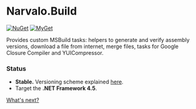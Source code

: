 Narvalo.Build
=============

[![NuGet](https://img.shields.io/nuget/v/Narvalo.Build.svg)](https://www.nuget.org/packages/Narvalo.Build/)
[![MyGet](https://img.shields.io/myget/narvalo-edge/v/Narvalo.Build.svg)](https://www.myget.org/feed/narvalo-edge/package/nuget/Narvalo.Build)

Provides custom MSBuild tasks: helpers to generate and verify assembly versions,
download a file from internet, merge files, tasks for Google Closure Compiler
and YUICompressor.

### Status
- **Stable.** Versioning scheme explained
  [here](https://github.com/chtoucas/Narvalo.NET/blob/master/docs/content/developer.md#versioning).
- Target the **.NET Framework 4.5**.

[What's next?](https://github.com/chtoucas/Narvalo.NET/blob/master/docs/content/issues.md)
